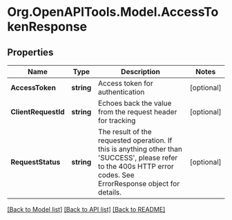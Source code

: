 # Org.OpenAPITools.Model.AccessTokenResponse
## Properties

Name | Type | Description | Notes
------------ | ------------- | ------------- | -------------
**AccessToken** | **string** | Access token for authentication | [optional] 
**ClientRequestId** | **string** | Echoes back the value from the request header for tracking | [optional] 
**RequestStatus** | **string** | The result of the requested operation. If this is anything other than &#39;SUCCESS&#39;, please refer to the 400s HTTP error codes. See ErrorResponse object for details. | [optional] 

[[Back to Model list]](../README.md#documentation-for-models) [[Back to API list]](../README.md#documentation-for-api-endpoints) [[Back to README]](../README.md)

